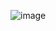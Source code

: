 ![image](https://user-images.githubusercontent.com/85390874/130423304-e1987b11-6d68-4f47-a661-3837ddcc0061.png)

